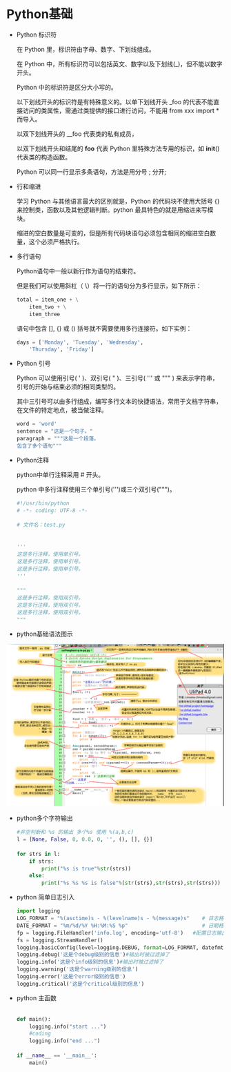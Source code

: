 # Python基础

- Python 标识符

    在 Python 里，标识符由字母、数字、下划线组成。

    在 Python 中，所有标识符可以包括英文、数字以及下划线(_)，但不能以数字开头。

    Python 中的标识符是区分大小写的。

    以下划线开头的标识符是有特殊意义的。以单下划线开头 _foo 的代表不能直接访问的类属性，需通过类提供的接口进行访问，不能用 from xxx import * 而导入。

    以双下划线开头的 __foo 代表类的私有成员，
    
    以双下划线开头和结尾的 __foo__ 代表 Python 里特殊方法专用的标识，如 __init__() 代表类的构造函数。

    Python 可以同一行显示多条语句，方法是用分号 ; 分开;
   
- 行和缩进

    学习 Python 与其他语言最大的区别就是，Python 的代码块不使用大括号 {} 来控制类，函数以及其他逻辑判断。python 最具特色的就是用缩进来写模块。


    缩进的空白数量是可变的，但是所有代码块语句必须包含相同的缩进空白数量，这个必须严格执行。

- 多行语句

    Python语句中一般以新行作为语句的结束符。

    但是我们可以使用斜杠（ \）将一行的语句分为多行显示，如下所示：
    ```py
    total = item_one + \
        item_two + \
        item_three
    ```
    语句中包含 [], {} 或 () 括号就不需要使用多行连接符。如下实例：

    ```py
    days = ['Monday', 'Tuesday', 'Wednesday',
        'Thursday', 'Friday']

    ```

- Python 引号

    Python 可以使用引号( ' )、双引号( " )、三引号( ''' 或 """ ) 来表示字符串，引号的开始与结束必须的相同类型的。

    其中三引号可以由多行组成，编写多行文本的快捷语法，常用于文档字符串，在文件的特定地点，被当做注释。
    ```py
    word = 'word'
    sentence = "这是一个句子。"
    paragraph = """这是一个段落。
    包含了多个语句"""
    ```
- Python注释

    python中单行注释采用 # 开头。

    python 中多行注释使用三个单引号(''')或三个双引号(""")。
    ```py
    #!/usr/bin/python
    # -*- coding: UTF-8 -*-

    # 文件名：test.py


    '''
    这是多行注释，使用单引号。
    这是多行注释，使用单引号。
    这是多行注释，使用单引号。
    '''

    """
    这是多行注释，使用双引号。
    这是多行注释，使用双引号。
    这是多行注释，使用双引号。
    """

    ```
- python基础语法图示

![基础语法图](https://github.com/zhangymPerson/learning-notes/blob/master/Picture/Python%E5%9F%BA%E7%A1%80%E8%AF%AD%E6%B3%95%E8%AF%B4%E6%98%8E.png)

- python多个字符输出

    ```py
    #非空判断和 %s 的输出 多个%s 使用 %(a,b,c)
    l = [None, False, 0, 0.0, 0, '', (), [], {}]

    for strs in l:
        if strs:
            print("%s is true"%str(strs))
        else:
            print("%s %s %s is false"%(str(strs),str(strs),str(strs)))
    ```

- python 简单日志引入

    ```py
    import logging
    LOG_FORMAT = "%(asctime)s - %(levelname)s - %(message)s"    # 日志格式化输出
    DATE_FORMAT = "%m/%d/%Y %H:%M:%S %p"                        # 日期格式
    fp = logging.FileHandler('info.log', encoding='utf-8')   #配置日志输出文件和编码格式
    fs = logging.StreamHandler()
    logging.basicConfig(level=logging.DEBUG, format=LOG_FORMAT, datefmt=DATE_FORMAT, handlers=[fp, fs])    # 调用
    logging.debug('这是个debug级别的信息')#输出时被过滤掉了
    logging.info('这是个info级别的信息')#输出时被过滤掉了
    logging.warning('这是个warning级别的信息')
    logging.error('这是个error级别的信息')
    logging.critical('这是个critical级别的信息')
    ```

- python 主函数

    ```py

    def main():
        logging.info("start ...")
        #coding
        logging.info("end ...")

    if __name__ == '__main__':
        main()
    ```